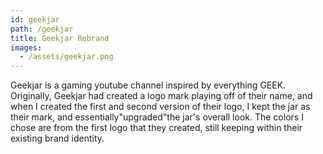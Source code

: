 ```yaml
---
id: geekjar
path: /geekjar
title: Geekjar Rebrand
images:
  - /assets/geekjar.png
---
```

Geekjar is a gaming youtube channel inspired by everything GEEK. Originally, Geekjar had created a logo mark playing off of their name, and when I created the first and second version of their logo, I kept the jar as their mark, and essentially\"upgraded\"the jar's overall look. The colors I chose are from the first logo that they created, still keeping within their existing brand identity.